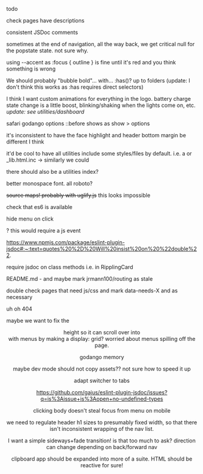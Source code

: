 todo

check pages have descriptions

consistent JSDoc comments

sometimes at the end of navigation, all the way back, we get critical null for the popstate state. not sure why.

using --accent as :focus { outline } is fine until it's red and you think something is wrong

We should probably "bubble bold"... with... :has()? up to folders (update: I don't think this works as :has requires direct selectors)

I think I want custom animations for everything in the logo. battery charge state change is a little boost, blinking/shaking when the lights come on, etc. _update: see utilities/dashboard_

safari godango options ::before shows as show > options

it's inconsistent to have the face highlight and header bottom margin be different I think

it'd be cool to have all utilities include some styles/files by default. i.e. a <!--{{!include}}--> or \_lib.html.inc
-> similarly we could <!--{!include templates/snippets/nav.html.inc}-->

there should also be a utilities index?

better monospace font. all roboto?

~~source maps! probably with uglify.js~~ this looks impossible

check that es6 is available

hide menu on click <main>? this would require a js event

https://www.npmjs.com/package/eslint-plugin-jsdoc#:~:text=quotes%20%2D%20Will%20insist%20on%20%22double%22.

require jsdoc on class methods i.e. in RipplingCard

README.md - and maybe mark jrmann100/routing as stale

double check pages that need js/css and mark data-needs-X and <noscript> as necessary

uh oh 404

maybe we want to fix the <header> height so it can scroll over into <main> with menus by making <body> a display: grid? worried about <detail> menus spilling off the page.

godango memory

maybe dev mode should not copy assets?? not sure how to speed it up

adapt switcher to tabs

https://github.com/gajus/eslint-plugin-jsdoc/issues?q=is%3Aissue+is%3Aopen+no-undefined-types

clicking body doesn't steal focus from menu on mobile

we need to regulate header h1 sizes to presumably fixed width, so that there isn't inconsistent wrapping of the nav list.

I want a simple sideways+fade transition! is that too much to ask? direction can change depending on back/forward nav

clipboard app should be expanded into more of a suite. HTML should be reactive for sure!
